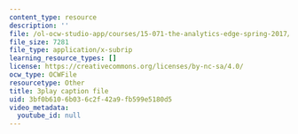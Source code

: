 ```yaml
---
content_type: resource
description: ''
file: /ol-ocw-studio-app/courses/15-071-the-analytics-edge-spring-2017/3bf0b6106b036c2f42a9fb599e5180d5_Mge-sj1UVFM.srt
file_size: 7281
file_type: application/x-subrip
learning_resource_types: []
license: https://creativecommons.org/licenses/by-nc-sa/4.0/
ocw_type: OCWFile
resourcetype: Other
title: 3play caption file
uid: 3bf0b610-6b03-6c2f-42a9-fb599e5180d5
video_metadata:
  youtube_id: null
---
```

